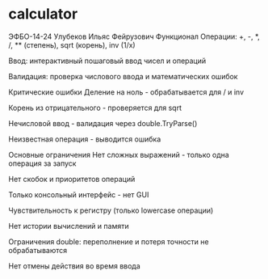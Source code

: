 # calculator

ЭФБО-14-24 Улубеков Ильяс Фейрузович
Функционал
Операции: +, -, *, /, ** (степень), sqrt (корень), inv (1/x)

Ввод: интерактивный пошаговый ввод чисел и операций

Валидация: проверка числового ввода и математических ошибок

 Критические ошибки
Деление на ноль - обрабатывается для / и inv

Корень из отрицательного - проверяется для sqrt

Нечисловой ввод - валидация через double.TryParse()

Неизвестная операция - выводится ошибка

 Основные ограничения
Нет сложных выражений - только одна операция за запуск

Нет скобок и приоритетов операций

Только консольный интерфейс - нет GUI

Чувствительность к регистру (только lowercase операции)

Нет истории вычислений и памяти

Ограничения double: переполнение и потеря точности не обрабатываются

Нет отмены действия во время ввода

